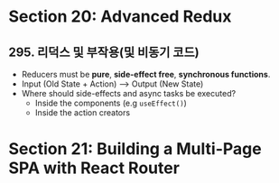 # Section 20: Advanced Redux
## 295. 리덕스 및 부작용(및 비동기 코드)
- Reducers must be **pure**, **side-effect free**, **synchronous functions**.
- Input (Old State + Action) --> Output (New State)
- Where should side-effects and async tasks be executed?
	- Inside the components (e.g `useEffect()`)
	- Inside the action creators
# Section 21: Building a Multi-Page SPA with React Router